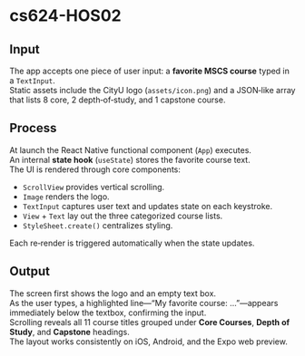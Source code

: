# cs624-HOS02
## Input
The app accepts one piece of user input: a **favorite MSCS course** typed in a `TextInput`.  
Static assets include the CityU logo (`assets/icon.png`) and a JSON‑like array that lists 8 core, 2 depth‑of‑study, and 1 capstone course.

## Process
At launch the React Native functional component (`App`) executes.  
An internal **state hook** (`useState`) stores the favorite course text.  
The UI is rendered through core components:

* `ScrollView` provides vertical scrolling.
* `Image` renders the logo.
* `TextInput` captures user text and updates state on each keystroke.
* `View` + `Text` lay out the three categorized course lists.
* `StyleSheet.create()` centralizes styling.

Each re‑render is triggered automatically when the state updates.

## Output
The screen first shows the logo and an empty text box.  
As the user types, a highlighted line—“My favorite course: …”—appears immediately below the textbox, confirming the input.  
Scrolling reveals all 11 course titles grouped under **Core Courses**, **Depth of Study**, and **Capstone** headings.  
The layout works consistently on iOS, Android, and the Expo web preview.
